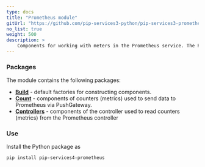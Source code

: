 ```yaml
---
type: docs
title: "Prometheus module"
gitUrl: "https://github.com/pip-services3-python/pip-services3-prometheus-python"
no_list: true
weight: 500
description: > 
    Components for working with meters in the Prometheus service. The PrometheusCounters and PrometheusMetricsService components allow you to work both, in client mode through PushGateway and as a service.
---
```


### Packages

The module contains the following packages:
- [**Build**](build) - default factories for constructing components.
- [**Count**](count) - components of counters (metrics) used to send data to Prometheus via PushGateway.
- [**Controllers**](controllers) - components of the controller used to read counters (metrics) from the Prometheus controller


### Use

Install the Python package as
```bash
pip install pip-services4-prometheus
```


